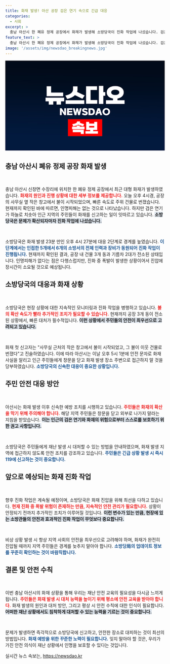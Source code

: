 ```yaml
---
title: 화재 발생! 아산 공장 검은 연기 속으로 긴급 대응
categories:
  - 사회
excerpt: >
  충남 아산시 한 폐유 정제 공장에서 화재가 발생해 소방당국이 진화 작업에 나섰습니다. 검은 연기가 치솟고 폭발도 발생해 긴장이 고조되는 상황, 주민들에게 긴급 안내가 내려졌습니다. 이 사건의 전말은? 클릭해 더 알아보세요!
feature_text: >
  충남 아산시 한 폐유 정제 공장에서 화재가 발생해 소방당국이 진화 작업에 나섰습니다. 검은 연기가 치솟고 폭발도 발생해 긴장이 고조되는 상황, 주민들에게 긴급 안내가 내려졌습니다. 이 사건의 전말은? 클릭해 더 알아보세요!
image: '/assets/img/newsdao_breakingnews.jpg'
---
```


<p><img src="/assets/img/newsdao_breakingnews.jpg" alt="koreaapp 속보" /></p>

<h2 data-ke-size="size26">충남 아산시 폐유 정제 공장 화재 발생</h2>

<p data-ke-size="size16">&nbsp;</p>

<p>충남 아산시 신창면 수장리에 위치한 한 폐유 정제 공장에서 최근 대형 화재가 발생하였습니다. <b><span style="color: #ee2323;">화재의 원인과 진행 상황에 대한 세부 정보를 제공합니다.</span></b> 오늘 오후 4시경, 공장의 사무실 옆 작은 창고에서 불이 시작되었으며, 빠른 속도로 주위 건물로 번졌습니다. 현재까지 확인된 바에 따르면, 인명피해는 없는 것으로 나타났습니다. 하지만 검은 연기가 하늘로 치솟아 인근 지역의 주민들이 화재를 신고하는 일이 잇따르고 있습니다. <b><span style="background-color: #21538527;">소방당국은 문제가 확산되자마자 진화 작업에 나섰습니다.</span></b> </p>

<p data-ke-size="size16">&nbsp;</p>

<p>소방당국은 화재 발생 23분 만인 오후 4시 27분에 대응 2단계로 경계를 높였습니다. <b><span style="color: #1a5490;">이 단계에서는 인접한 5개에서 6개의 소방서의 전체 인력과 장비가 동원되어 진화 작업이 진행됩니다.</span></b> 현재까지 확인된 결과, 공장 내 건물 3개 동과 기름차 2대가 전소된 상태입니다. 인명피해가 없다는 점은 다행스럽지만, 진화 중 폭발이 발생한 상황이어서 진압에 장시간이 소요될 것으로 예상됩니다. </p>

<h2 data-ke-size="size26">소방당국의 대응과 화재 상황</h2>

<p data-ke-size="size16">&nbsp;</p>

<p>소방당국은 현장 상황에 대한 지속적인 모니터링과 진화 작업을 병행하고 있습니다. <b><span style="color: #ee2323;">불의 확산 속도가 빨라 추가적인 조치가 필요할 수 있습니다.</span></b> 현재까지 공장 3개 동이 전소된 상황에서, 빠른 대처가 필수적입니다. <b><span style="background-color: #21538527;">이런 상황에서 주민들의 안전이 최우선으로 고려되고 있습니다.</span></b> </p>

<p data-ke-size="size16">&nbsp;</p>

<p>화재 첫 신고자는 "사무실 근처의 작은 창고에서 불이 시작되었고, 그 불이 이웃 건물로 번졌다"고 진술하였습니다. 이에 따라 아산시는 이날 오후 5시 1분에 안전 문자로 화재 사실을 알리고 인근 주민들에게 창문을 닫고 화재 발생 장소 주변으로 접근하지 말 것을 당부하였습니다. <b><span style="color: #1a5490;">소방당국의 신속한 대응이 중요한 상황입니다.</span></b></p>

<h2 data-ke-size="size26">주민 안전 대응 방안</h2>

<p data-ke-size="size16">&nbsp;</p>

<p>아산시는 화재 발생 이후 신속한 예방 조치를 시행하고 있습니다. <b><span style="color: #ee2323;">주민들은 화재의 확산을 막기 위해 주의해야 합니다.</span></b> 해당 지역 주민들은 창문을 닫고 외부로 나가지 말라는 지침을 받았습니다. <b><span style="background-color: #21538527;">이는 인근의 검은 연기와 화재의 위험으로부터 스스로를 보호하기 위한 권고 사항입니다.</span></b> </p>

<p data-ke-size="size16">&nbsp;</p>

<p>소방당국은 주민들에게 재난 발생 시 대처할 수 있는 방법을 안내하였으며, 화재 발생 지역에 접근하지 않도록 안전 조치를 강조하고 있습니다. <b><span style="color: #1a5490;">주민들은 긴급 상황 발생 시 즉시 119에 신고하는 것이 중요합니다.</span></b> </p>

<h2 data-ke-size="size26">앞으로 예상되는 화재 진화 작업</h2>

<p data-ke-size="size16">&nbsp;</p>

<p>향후 진화 작업은 계속될 예정이며, 소방당국은 화재 진압을 위해 최선을 다하고 있습니다. <b><span style="color: #ee2323;">현재 진화 중 폭발 위험이 존재하는 만큼, 지속적인 안전 관리가 필요합니다.</span></b> 상황이 안정되기 전까지 추가적인 조치가 이루어질 것입니다. <b><span style="background-color: #21538527;">이런 변수가 있는 만큼, 현장에 있는 소방관들의 안전과 효과적인 진화 작업이 무엇보다 중요합니다.</span></b> </p>

<p data-ke-size="size16">&nbsp;</p>

<p>비상 상황 발생 시 항상 지역 사회의 안전을 최우선으로 고려해야 하며, 화재가 완전히 진압될 때까지 지역 주민들은 경계를 늦추지 말아야 합니다. <b><span style="color: #1a5490;">소방당局의 업데이트 정보를 꾸준히 확인하는 것이 바람직합니다.</span></b></p>

<h2 data-ke-size="size26">결론 및 안전 수칙</h2>

<p data-ke-size="size16">&nbsp;</p>

<p>이번 충남 아산시의 화재 상황을 통해 우리는 재난 안전 교육의 필요성을 다시금 느끼게 됩니다. <b><span style="color: #ee2323;">주민들은 화재 발생 시 대처 능력을 높이기 위해 평소에 안전 교육을 받아야 합니다.</span></b> 화재 발생의 원인과 대처 방안, 그리고 평상 시 안전 수칙에 대한 인식이 필요합니다. <b><span style="background-color: #21538527;">어떠한 재난 상황에서도 침착하게 대처할 수 있는 능력을 기르는 것이 중요합니다.</span></b> </p>

<p data-ke-size="size16">&nbsp;</p>

<p>문제가 발생하면 즉각적으로 소방당국에 신고하고, 안전한 장소로 대피하는 것이 최선의 방법입니다. <b><span style="color: #1a5490;">화재 예방을 위한 꾸준한 노력이 필요합니다.</span></b> 잊지 말아야 할 것은, 우리가 가진 안전 의식이 재난 상황에서 인명을 보호할 수 있다는 것입니다.</p>
실시간 뉴스 속보는, <a href="https://newsdao.kr" rel="dofollow">https://newsdao.kr</a>


